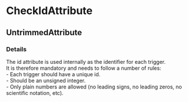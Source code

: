 ﻿---  
uid: Validator_5_8_3  
---

# CheckIdAttribute

## UntrimmedAttribute

### Details

The id attribute is used internally as the identifier for each trigger.  
It is therefore mandatory and needs to follow a number of rules:  
\- Each trigger should have a unique id.  
\- Should be an unsigned integer.  
\- Only plain numbers are allowed (no leading signs, no leading zeros, no scientific notation, etc).
